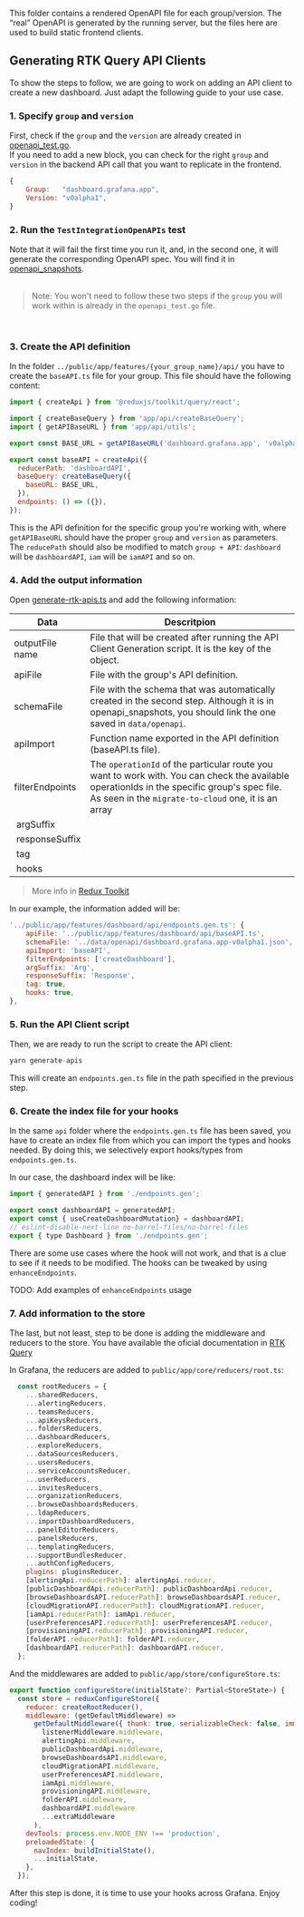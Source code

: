 This folder contains a rendered OpenAPI file for each group/version. The “real” OpenAPI is generated by the running server, but the files here are used to build static frontend clients.

## Generating RTK Query API Clients

To show the steps to follow, we are going to work on adding an API client to create a new dashboard. Just adapt the following guide to your use case.

### 1. Specify `group` and `version`
First, check if the `group` and the `version` are already created in [openapi_test.go](https://github.com/grafana/grafana/blob/main/pkg/tests/apis/openapi_test.go). 
<br/> If you need to add a new block, you can check for the right `group` and `version` in the backend API call that you want to replicate in the frontend.

```jsx
{
    Group:   "dashboard.grafana.app",
	Version: "v0alpha1",
}
```
### 2. Run the `TestIntegrationOpenAPIs` test
Note that it will fail the first time you run it, and, in the second one, it will generate the corresponding OpenAPI spec. You will find it in [openapi_snapshots](https://github.com/grafana/grafana/blob/main/pkg/tests/apis/openapi_snapshots).
<br/>
<br/>

> Note: You won't need to follow these two steps if the `group` you will work within is already in the `openapi_test.go` file.

<br/>

### 3. Create the API definition
In the folder `../public/app/features/{your_group_name}/api/` you have to create the `baseAPI.ts` file for your group. This file should have the following content:

```jsx
import { createApi } from '@reduxjs/toolkit/query/react';

import { createBaseQuery } from 'app/api/createBaseQuery';
import { getAPIBaseURL } from 'app/api/utils';

export const BASE_URL = getAPIBaseURL('dashboard.grafana.app', 'v0alpha1');

export const baseAPI = createApi({
  reducerPath: 'dashboardAPI',
  baseQuery: createBaseQuery({
    baseURL: BASE_URL,
  }),
  endpoints: () => ({}),
});
```
This is the API definition for the specific group you're working with, where `getAPIBaseURL` should have the proper `group` and `version` as parameters. The `reducePath` should also be modified to match `group + API`: `dashboard` will be `dashboardAPI`, `iam` will be `iamAPI` and so on. 

### 4. Add the output information
Open [generate-rtk-apis.ts](https://github.com/grafana/grafana/blob/main/scripts/generate-rtk-apis.ts) and add the following information:

| Data | Descritpion |
|------|-------------|
| outputFile name | File that will be created after running the API Client Generation script. It is the key of the object. | 
| apiFile | File with the group's API definition. |
| schemaFile | File with the schema that was automatically created in the second step. Although it is in openapi_snapshots, you should link the one saved in `data/openapi`.|
|apiImport| Function name exported in the API definition (baseAPI.ts file).|
| filterEndpoints | The `operationId` of the particular route you want to work with. You can check the available operationIds in the specific group's spec file. As seen in the `migrate-to-cloud` one, it is an array|
| argSuffix | |
| responseSuffix | |
| tag | |
| hooks | |

> More info in [Redux Toolkit](https://redux-toolkit.js.org/rtk-query/usage/code-generation#simple-usage) 

In our example, the information added will be:

```jsx
'../public/app/features/dashboard/api/endpoints.gen.ts': {
    apiFile: '../public/app/features/dashboard/api/baseAPI.ts',
    schemaFile: '../data/openapi/dashboard.grafana.app-v0alpha1.json',
    apiImport: 'baseAPI',
    filterEndpoints: ['createDashboard'],
    argSuffix: 'Arg',
    responseSuffix: 'Response',
    tag: true,
    hooks: true,
},
```

### 5. Run the API Client script
Then, we are ready to run the script to create the API client:

```jsx
yarn generate-apis
```

This will create an `endpoints.gen.ts` file in the path specified in the previous step.

### 6. Create the index file for your hooks

In the same `api` folder where the `endpoints.gen.ts` file has been saved, you have to create an index file from which you can import the types and hooks needed. By doing this, we selectively export hooks/types from `endpoints.gen.ts`.

In our case, the dashboard index will be like:

```jsx
import { generatedAPI } from './endpoints.gen';

export const dashboardAPI = generatedAPI;
export const { useCreateDashboardMutation} = dashboardAPI;
// eslint-disable-next-line no-barrel-files/no-barrel-files
export { type Dashboard } from './endpoints.gen';

```

There are some use cases where the hook will not work, and that is a clue to see if it needs to be modified. The hooks can be tweaked by using `enhanceEndpoints`.

TODO: Add examples of `enhanceEndpoints` usage

### 7. Add information to the store

The last, but not least, step to be done is adding the middleware and reducers to the store. You have available the oficial documentation in [RTK Query](https://redux-toolkit.js.org/tutorials/rtk-query#add-the-service-to-your-store)

In Grafana, the reducers are added to `public/app/core/reducers/root.ts`:

```jsx
  const rootReducers = {
    ...sharedReducers,
    ...alertingReducers,
    ...teamsReducers,
    ...apiKeysReducers,
    ...foldersReducers,
    ...dashboardReducers,
    ...exploreReducers,
    ...dataSourcesReducers,
    ...usersReducers,
    ...serviceAccountsReducer,
    ...userReducers,
    ...invitesReducers,
    ...organizationReducers,
    ...browseDashboardsReducers,
    ...ldapReducers,
    ...importDashboardReducers,
    ...panelEditorReducers,
    ...panelsReducers,
    ...templatingReducers,
    ...supportBundlesReducer,
    ...authConfigReducers,
    plugins: pluginsReducer,
    [alertingApi.reducerPath]: alertingApi.reducer,
    [publicDashboardApi.reducerPath]: publicDashboardApi.reducer,
    [browseDashboardsAPI.reducerPath]: browseDashboardsAPI.reducer,
    [cloudMigrationAPI.reducerPath]: cloudMigrationAPI.reducer,
    [iamApi.reducerPath]: iamApi.reducer,
    [userPreferencesAPI.reducerPath]: userPreferencesAPI.reducer,
    [provisioningAPI.reducerPath]: provisioningAPI.reducer,
    [folderAPI.reducerPath]: folderAPI.reducer,
    [dashboardAPI.reducerPath]: dashboardAPI.reducer,
  };
```

And the middlewares are added to `public/app/store/configureStore.ts`:

```jsx
export function configureStore(initialState?: Partial<StoreState>) {
  const store = reduxConfigureStore({
    reducer: createRootReducer(),
    middleware: (getDefaultMiddleware) =>
      getDefaultMiddleware({ thunk: true, serializableCheck: false, immutableCheck: false }).concat(
        listenerMiddleware.middleware,
        alertingApi.middleware,
        publicDashboardApi.middleware,
        browseDashboardsAPI.middleware,
        cloudMigrationAPI.middleware,
        userPreferencesAPI.middleware,
        iamApi.middleware,
        provisioningAPI.middleware,
        folderAPI.middleware,
        dashboardAPI.middleware
        ...extraMiddleware
      ),
    devTools: process.env.NODE_ENV !== 'production',
    preloadedState: {
      navIndex: buildInitialState(),
      ...initialState,
    },
  });
```

After this step is done, it is time to use your hooks across Grafana. 
Enjoy coding!